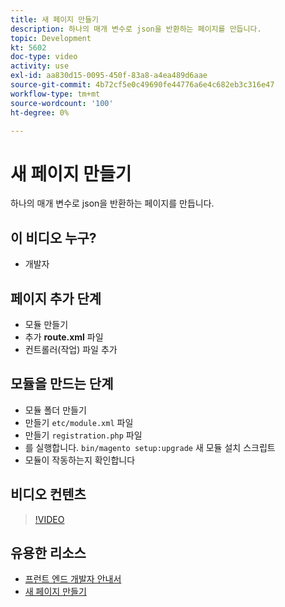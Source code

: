 ```yaml
---
title: 새 페이지 만들기
description: 하나의 매개 변수로 json을 반환하는 페이지를 만듭니다.
topic: Development
kt: 5602
doc-type: video
activity: use
exl-id: aa830d15-0095-450f-83a8-a4ea489d6aae
source-git-commit: 4b72cf5e0c49690fe44776a6e4c682eb3c316e47
workflow-type: tm+mt
source-wordcount: '100'
ht-degree: 0%

---
```


# 새 페이지 만들기

하나의 매개 변수로 json을 반환하는 페이지를 만듭니다.

## 이 비디오 누구?

- 개발자

## 페이지 추가 단계

- 모듈 만들기
- 추가 **route.xml** 파일
- 컨트롤러(작업) 파일 추가

## 모듈을 만드는 단계

- 모듈 폴더 만들기
- 만들기 `etc/module.xml` 파일
- 만들기 `registration.php` 파일
- 를 실행합니다. `bin/magento setup:upgrade` 새 모듈 설치 스크립트
- 모듈이 작동하는지 확인합니다

## 비디오 컨텐츠

>[!VIDEO](https://video.tv.adobe.com/v/35816?quality=12&learn=on)

## 유용한 리소스

- [프런트 엔드 개발자 안내서](https://devdocs.magento.com/guides/v2.4/frontend-dev-guide/bk-frontend-dev-guide.html)
- [새 페이지 만들기](https://devdocs.magento.com/videos/fundamentals/create-a-new-page/)
